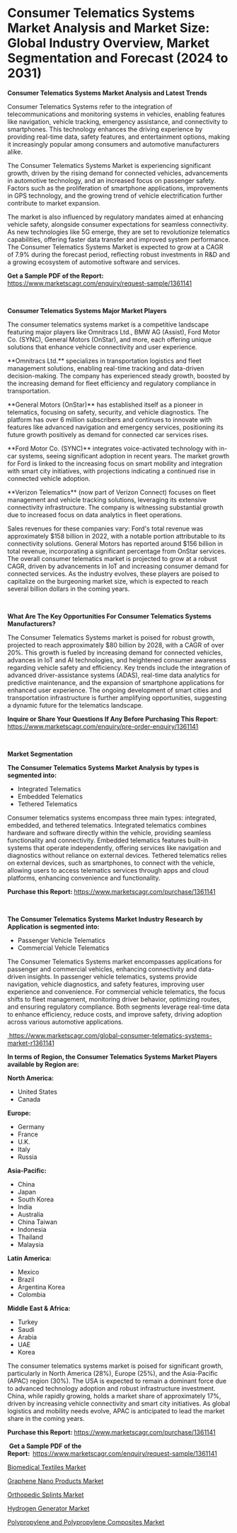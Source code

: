 <p><h1>Consumer Telematics Systems Market Analysis and Market Size: Global Industry Overview, Market Segmentation and Forecast (2024 to 2031)</h1></p><p><strong>Consumer Telematics Systems Market Analysis and Latest Trends</strong></p>
<p><p>Consumer Telematics Systems refer to the integration of telecommunications and monitoring systems in vehicles, enabling features like navigation, vehicle tracking, emergency assistance, and connectivity to smartphones. This technology enhances the driving experience by providing real-time data, safety features, and entertainment options, making it increasingly popular among consumers and automotive manufacturers alike.</p><p>The Consumer Telematics Systems Market is experiencing significant growth, driven by the rising demand for connected vehicles, advancements in automotive technology, and an increased focus on passenger safety. Factors such as the proliferation of smartphone applications, improvements in GPS technology, and the growing trend of vehicle electrification further contribute to market expansion.</p><p>The market is also influenced by regulatory mandates aimed at enhancing vehicle safety, alongside consumer expectations for seamless connectivity. As new technologies like 5G emerge, they are set to revolutionize telematics capabilities, offering faster data transfer and improved system performance. The Consumer Telematics Systems Market is expected to grow at a CAGR of 7.9% during the forecast period, reflecting robust investments in R&D and a growing ecosystem of automotive software and services.</p></p>
<p><strong>Get a Sample PDF of the Report:&nbsp;</strong> <a href="https://www.marketscagr.com/enquiry/request-sample/1361141">https://www.marketscagr.com/enquiry/request-sample/1361141</a></p>
<p>&nbsp;</p>
<p><strong>Consumer Telematics Systems Major Market Players</strong></p>
<p><p>The consumer telematics systems market is a competitive landscape featuring major players like Omnitracs Ltd., BMW AG (Assist), Ford Motor Co. (SYNC), General Motors (OnStar), and more, each offering unique solutions that enhance vehicle connectivity and user experience.</p><p>**Omnitracs Ltd.** specializes in transportation logistics and fleet management solutions, enabling real-time tracking and data-driven decision-making. The company has experienced steady growth, boosted by the increasing demand for fleet efficiency and regulatory compliance in transportation. </p><p>**General Motors (OnStar)** has established itself as a pioneer in telematics, focusing on safety, security, and vehicle diagnostics. The platform has over 6 million subscribers and continues to innovate with features like advanced navigation and emergency services, positioning its future growth positively as demand for connected car services rises.</p><p>**Ford Motor Co. (SYNC)** integrates voice-activated technology with in-car systems, seeing significant adoption in recent years. The market growth for Ford is linked to the increasing focus on smart mobility and integration with smart city initiatives, with projections indicating a continued rise in connected vehicle adoption.</p><p>**Verizon Telematics** (now part of Verizon Connect) focuses on fleet management and vehicle tracking solutions, leveraging its extensive connectivity infrastructure. The company is witnessing substantial growth due to increased focus on data analytics in fleet operations.</p><p>Sales revenues for these companies vary: Ford's total revenue was approximately $158 billion in 2022, with a notable portion attributable to its connectivity solutions. General Motors has reported around $156 billion in total revenue, incorporating a significant percentage from OnStar services. The overall consumer telematics market is projected to grow at a robust CAGR, driven by advancements in IoT and increasing consumer demand for connected services. As the industry evolves, these players are poised to capitalize on the burgeoning market size, which is expected to reach several billion dollars in the coming years.</p></p>
<p>&nbsp;</p>
<p><strong>What Are The Key Opportunities For Consumer Telematics Systems Manufacturers?</strong></p>
<p><p>The Consumer Telematics Systems market is poised for robust growth, projected to reach approximately $80 billion by 2028, with a CAGR of over 20%. This growth is fueled by increasing demand for connected vehicles, advances in IoT and AI technologies, and heightened consumer awareness regarding vehicle safety and efficiency. Key trends include the integration of advanced driver-assistance systems (ADAS), real-time data analytics for predictive maintenance, and the expansion of smartphone applications for enhanced user experience. The ongoing development of smart cities and transportation infrastructure is further amplifying opportunities, suggesting a dynamic future for the telematics landscape.</p></p>
<p><strong>Inquire or Share Your Questions If Any Before Purchasing This Report:</strong> <a href="https://www.marketscagr.com/enquiry/pre-order-enquiry/1361141">https://www.marketscagr.com/enquiry/pre-order-enquiry/1361141</a></p>
<p>&nbsp;</p>
<p><strong>Market Segmentation</strong></p>
<p><strong>The Consumer Telematics Systems Market Analysis by types is segmented into:</strong></p>
<p><ul><li>Integrated Telematics</li><li>Embedded Telematics</li><li>Tethered Telematics</li></ul></p>
<p><p>Consumer telematics systems encompass three main types: integrated, embedded, and tethered telematics. Integrated telematics combines hardware and software directly within the vehicle, providing seamless functionality and connectivity. Embedded telematics features built-in systems that operate independently, offering services like navigation and diagnostics without reliance on external devices. Tethered telematics relies on external devices, such as smartphones, to connect with the vehicle, allowing users to access telematics services through apps and cloud platforms, enhancing convenience and functionality.</p></p>
<p><strong>Purchase this Report:&nbsp;</strong><a href="https://www.marketscagr.com/purchase/1361141">https://www.marketscagr.com/purchase/1361141</a></p>
<p>&nbsp;</p>
<p><strong>The Consumer Telematics Systems Market Industry Research by Application is segmented into:</strong></p>
<p><ul><li>Passenger Vehicle Telematics</li><li>Commercial Vehicle Telematics</li></ul></p>
<p><p>The Consumer Telematics Systems market encompasses applications for passenger and commercial vehicles, enhancing connectivity and data-driven insights. In passenger vehicle telematics, systems provide navigation, vehicle diagnostics, and safety features, improving user experience and convenience. For commercial vehicle telematics, the focus shifts to fleet management, monitoring driver behavior, optimizing routes, and ensuring regulatory compliance. Both segments leverage real-time data to enhance efficiency, reduce costs, and improve safety, driving adoption across various automotive applications.</p></p>
<p><a href="https://www.marketscagr.com/global-consumer-telematics-systems-market-r1361141">&nbsp;https://www.marketscagr.com/global-consumer-telematics-systems-market-r1361141</a></p>
<p><strong>In terms of Region, the Consumer Telematics Systems Market Players available by Region are:</strong></p>
<p>
    <p> <strong> North America: </strong>
        <ul>
            <li>United States</li>
            <li>Canada</li>
        </ul>
        </p> 
    <p> <strong> Europe: </strong>
        <ul>
            <li>Germany</li>
            <li>France</li>
            <li>U.K.</li>
            <li>Italy</li>
            <li>Russia</li>
        </ul>
        </p> 
    <p> <strong> Asia-Pacific: </strong>
        <ul>
            <li>China</li>
            <li>Japan</li>
            <li>South Korea</li>
            <li>India</li>
            <li>Australia</li>
            <li>China Taiwan</li>
            <li>Indonesia</li>
            <li>Thailand</li>
            <li>Malaysia</li>
        </ul>
        </p> 
    <p> <strong> Latin America: </strong>
        <ul>
            <li>Mexico</li>
            <li>Brazil</li>
            <li>Argentina Korea</li>
            <li>Colombia</li>
        </ul>
        </p> 
    <p> <strong> Middle East & Africa: </strong>
        <ul>
            <li>Turkey</li>
            <li>Saudi</li>
            <li>Arabia</li>
            <li>UAE</li>
            <li>Korea</li>
        </ul>
    </p>
    </p>
<p><p>The consumer telematics systems market is poised for significant growth, particularly in North America (28%), Europe (25%), and the Asia-Pacific (APAC) region (30%). The USA is expected to remain a dominant force due to advanced technology adoption and robust infrastructure investment. China, while rapidly growing, holds a market share of approximately 17%, driven by increasing vehicle connectivity and smart city initiatives. As global logistics and mobility needs evolve, APAC is anticipated to lead the market share in the coming years.</p></p>
<p><strong>Purchase this Report: </strong><a href="https://www.marketscagr.com/purchase/1361141">https://www.marketscagr.com/purchase/1361141</a></p>
<p>&nbsp;<strong>Get a Sample PDF of the Report:&nbsp;&nbsp;</strong><a href="https://www.marketscagr.com/enquiry/request-sample/1361141">https://www.marketscagr.com/enquiry/request-sample/1361141</a></p>
<p><strong></strong></p>
<p><p><a href="https://www.linkedin.com/pulse/biomedical-textiles-market-outlook-forecast-from-2024-2031-1h3qc?trackingId=PmQvV2u8T16Ly1hsMU1rHQ%3D%3D">Biomedical Textiles Market</a></p><p><a href="https://issuu.com/reportprime-2/docs/graphene-nano-products-market-size-_c57a5c3d02e8e0">Graphene Nano Products Market</a></p><p><a href="https://www.linkedin.com/pulse/orthopedic-splints-market-industry-trends-forecast-period-from-cxnwc?trackingId=mtMGVOX8Q5eu4%2F%2Bri97hcg%3D%3D">Orthopedic Splints Market</a></p><p><a href="https://www.linkedin.com/pulse/hydrogen-generator-market-size-share-analysis-growth-trends-x10xf?trackingId=fNMoKQVSQH6Tpf4XKhdsPw%3D%3D">Hydrogen Generator Market</a></p><p><a href="https://issuu.com/reportprime-2/docs/polypropylene-and-polypropylene-com_c206f96921eebc">Polypropylene and Polypropylene Composites Market</a></p></p>